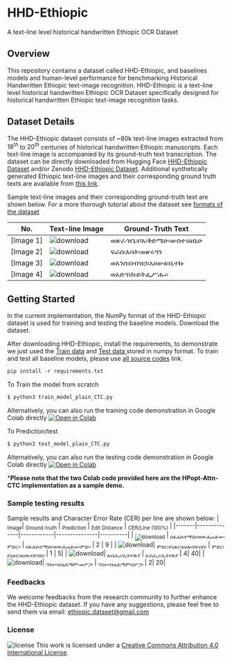 
# HHD-Ethiopic 

A text-line level historical handwritten Ethiopic OCR Dataset

## Overview
This repository contains a dataset called HHD-Ethiopic, and baselines models and human-level performance for benchmarking Historical Handwritten Ethiopic text-image recognition. HHD-Ethiopic is a text-line level historical handwritten Ethiopic OCR Dataset specifically designed for historical handwritten Ethiopic text-image recognition tasks. 

## Dataset Details
The HHD-Ethiopic dataset consists of ~80k text-line images extracted from $18^{th}$ to $20^{th}$ centuries of historical handwritten Ethiopic manuscripts. Each text-line image is accompanied by its ground-truth text transcription. The dataset can be directly downloaded from Hugging Face [HHD-Ethiopic Dataset](https://huggingface.co/datasets/OCR-Ethiopic/HHD-Ethiopic) and/or Zenodo [HHD-Ethiopic Dataset](https://zenodo.org/record/7978722).  Additional synthetically generated Ethiopic text-line images and their corresponding ground truth texts are available from [this link](https://drive.google.com/file/d/1fAPrAp4Hu8zEqs5XLV5dMtkXjyNGfMzg/view?usp=drive_link). 

Sample text-line images and their corresponding ground-truth text are shown below. For a more thorough tutorial about the dataset see [formats of the dataset](https://github.com/ethopic/hhd-ethiopic-I/tree/main/Dataset)

| No. | Text-line Image | Ground-Truth Text |
|--|-------|------------------|
| [Image 1] |![download](https://github.com/ethopic/hhd-ethiopic-I/assets/129184730/83a524c8-436d-4349-8766-183139de8a51)| ወጽራኅየኒ፡ቦአ፡ቅድሜሁ፡ውስተ፡ዕዘኒሁ  |
| [Image 2] |![download](https://github.com/ethopic/hhd-ethiopic-I/assets/129184730/d3428f0a-6c49-4141-b8f5-efddfc206c32)| ፍራስ፡እሳት፡ወጽሩዓን |
| [Image 3] |![download](https://github.com/ethopic/hhd-ethiopic-I/assets/129184730/7f026c0f-ac93-49e9-95df-fac1e041f468)| ወአንሰ፡በብዝኃ፡አሀውዕ፡ቢተኩ |
| [Image 4] | ![download](https://github.com/ethopic/hhd-ethiopic-I/assets/129184730/d9f9a8bb-1e57-4398-aaa9-921b39271da8)| ወአድኅነከ፡ይትፌሥሑ።  |

## Getting Started
In the current implementation, the NumPy format of the HHD-Ethiopic dataset is used for training and testing the baseline models. Download the dataset.

After downloading HHD-Ethiopic, install the requirements, to demonstrate we just used the [Train data](https://huggingface.co/datasets/OCR-Ethiopic/HHD-Ethiopic/blob/main/train/train_numpy.zip) and [Test data ](https://huggingface.co/datasets/OCR-Ethiopic/HHD-Ethiopic/blob/main/test/test_rand/test_rand_numpy.zip) stored in numpy format.  To train and test all baseline models, please use [all source codes](https://github.com/ethopic/hhd-ethiopic-I/tree/main/src/all_code) link.
 ```markdown
pip install -r requirements.txt
  ```
  
To Train the model from scratch
```markdown
$ python3 train_model_plain_CTC.py
```
Alternatively, you can also run  the training code demonstration in Google Colab directly 
[![Open in Colab](https://colab.research.google.com/assets/colab-badge.svg)](https://github.com/ethopic/hhd-ethiopic-I/blob/main/train_HPopt_Attn_CTC.ipynb)

To Prediction/test
```markdown
$ python3 test_model_plain_CTC.py
``` 
Alternatively, you can also run the testing code demonstration in Google Colab directly 
[![Open in Colab](https://colab.research.google.com/assets/colab-badge.svg)](https://github.com/ethopic/hhd-ethiopic-I/blob/main/Test__demo_HPopt_Attn_CTC.ipynb)

***Please note that the two Colab code provided here are **the HPopt-Attn-CTC **implementation** as a** sample demo.**

### Sample testing results
Sample results and Character Error Rate (CER) per line are shown below:
| <sub>Image</sub>| <sub>Ground-truth</sub> | <sub> Prediction </sub>| <sub> Edit Distance</sub> | <sub>CER/Line (100%) </sub>|
|-------|--------------|------------|---------------|----------|
|<sub> ![download](https://github.com/ethopic/hhd-ethiopic-I/assets/129184730/78208ad8-385f-4e3a-9c10-939f95f7fca2) </sub>| <sub> ሰፉሐከ፡የማነከ፡ወውሕጠቶሙ፡ምድር። </sub>|  <sub> ሰፉሕከ፡የማነከ፡ወውሕጠቶሙ፡ምድ። </sub>| 2 | 9 |
| ![download](https://github.com/ethopic/hhd-ethiopic-I/assets/129184730/d93a0dad-86c9-484e-ba6f-e932553674e9)| <sub> ምድር፡ይኔጽር፡ዘሀሎ፡በየብስ፡</sub>   |  <sub> ምድር፡ይኔጽር፡ዘሀሎ፡በየብስ፡ </sub> | 1 | 5|
| ![download](https://github.com/ethopic/hhd-ethiopic-I/assets/129184730/52afdf8b-60a1-4fa8-8d83-9d2e45f9838e)|<sub> ለብሔረ፡ኢትዮጵያ </sub> |  <sub> አብሒረ፡ኢትየጵያ  </sub> | 4| 40|
| ![download](https://github.com/ethopic/hhd-ethiopic-I/assets/129184730/bc05836a-7305-41eb-a6e5-6405f3d12de0)| <sub>ዓገሠ።በዝሕማም፡መሥጋ፡</sub> |  <sub>  ዓገሠ።በዝሕማም፡በሥጋ፡ </sub>| 2| 20|


            
### Feedbacks
We welcome feedbacks from the research community to further enhance the HHD-Ethiopic dataset. If you have any suggestions, please feel free to send them via email: ethiopic.dataset@gmail.com




### License
![license](https://github.com/ethopic/hhd-ethiopic-I/assets/129184730/b25950fb-7fe5-4401-83f2-51748e1bce88)
This work is licensed under a <a rel="license" href="http://creativecommons.org/licenses/by/4.0/">Creative Commons Attribution 4.0 International License</a>.


